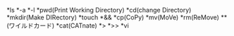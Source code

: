 *ls
 *-a
 *-l
*pwd(Print Working Directory)
*cd(change Directory)
*mkdir(Make DIRectory)
*touch
*&&
*cp(CoPy)
*mv(MoVe)
*rm(ReMove)
**(ワイルドカード)
*cat(CATnate)
*>
*>>
*vi
